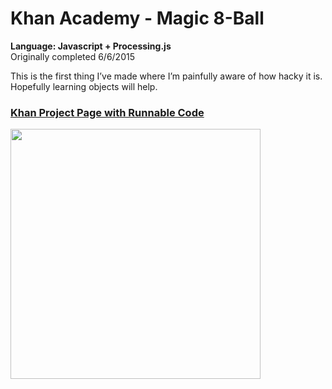 # Khan Academy - Magic 8-Ball
<strong>Language: Javascript + Processing.js</strong></br>
Originally completed 6/6/2015

This is the first thing I’ve made where I’m painfully aware of how hacky it is. <br>
Hopefully learning objects will help.

<h3><a href="https://www.khanacademy.org/computer-programming/magic-8-ball/5857458956402688">Khan Project Page with Runnable Code</a></h3>

<img src ="http://41.media.tumblr.com/7704119f62ab3e6f0a5e10f01af4d77c/tumblr_inline_nqmrx8dPxt1tvc5hi_1280.png" width="400" height="400">
